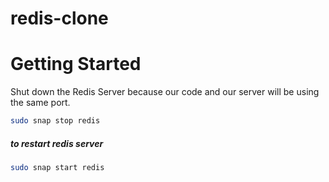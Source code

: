 # redis-clone

# Getting Started

Shut down the Redis Server because our code and our server will be using the same port.

```bash
sudo snap stop redis
```

##### to restart redis server

```bash
sudo snap start redis
```
